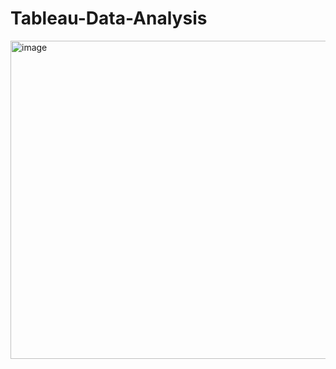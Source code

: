 # Tableau-Data-Analysis
<img width="509" alt="image" src="https://user-images.githubusercontent.com/59803099/156837934-3b04d7a8-ac6d-418e-8025-9b8243fef79e.png">
